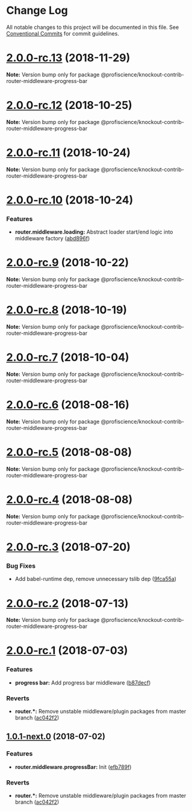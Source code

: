 # Change Log

All notable changes to this project will be documented in this file.
See [Conventional Commits](https://conventionalcommits.org) for commit guidelines.

# [2.0.0-rc.13](https://github.com/Profiscience/knockout-contrib/compare/@profiscience/knockout-contrib-router-middleware-progress-bar@2.0.0-rc.12...@profiscience/knockout-contrib-router-middleware-progress-bar@2.0.0-rc.13) (2018-11-29)

**Note:** Version bump only for package @profiscience/knockout-contrib-router-middleware-progress-bar

# [2.0.0-rc.12](https://github.com/Profiscience/knockout-contrib/compare/@profiscience/knockout-contrib-router-middleware-progress-bar@2.0.0-rc.11...@profiscience/knockout-contrib-router-middleware-progress-bar@2.0.0-rc.12) (2018-10-25)

**Note:** Version bump only for package @profiscience/knockout-contrib-router-middleware-progress-bar

# [2.0.0-rc.11](https://github.com/Profiscience/knockout-contrib/compare/@profiscience/knockout-contrib-router-middleware-progress-bar@2.0.0-rc.10...@profiscience/knockout-contrib-router-middleware-progress-bar@2.0.0-rc.11) (2018-10-24)

**Note:** Version bump only for package @profiscience/knockout-contrib-router-middleware-progress-bar

# [2.0.0-rc.10](https://github.com/Profiscience/knockout-contrib/compare/@profiscience/knockout-contrib-router-middleware-progress-bar@2.0.0-rc.9...@profiscience/knockout-contrib-router-middleware-progress-bar@2.0.0-rc.10) (2018-10-24)

### Features

- **router.middleware.loading:** Abstract loader start/end logic into middleware factory ([abd896f](https://github.com/Profiscience/knockout-contrib/commit/abd896f))

# [2.0.0-rc.9](https://github.com/Profiscience/knockout-contrib/compare/@profiscience/knockout-contrib-router-middleware-progress-bar@2.0.0-rc.8...@profiscience/knockout-contrib-router-middleware-progress-bar@2.0.0-rc.9) (2018-10-22)

**Note:** Version bump only for package @profiscience/knockout-contrib-router-middleware-progress-bar

# [2.0.0-rc.8](https://github.com/Profiscience/knockout-contrib/compare/@profiscience/knockout-contrib-router-middleware-progress-bar@2.0.0-rc.7...@profiscience/knockout-contrib-router-middleware-progress-bar@2.0.0-rc.8) (2018-10-19)

**Note:** Version bump only for package @profiscience/knockout-contrib-router-middleware-progress-bar

<a name="2.0.0-rc.7"></a>

# [2.0.0-rc.7](https://github.com/Profiscience/knockout-contrib/compare/@profiscience/knockout-contrib-router-middleware-progress-bar@2.0.0-rc.6...@profiscience/knockout-contrib-router-middleware-progress-bar@2.0.0-rc.7) (2018-10-04)

**Note:** Version bump only for package @profiscience/knockout-contrib-router-middleware-progress-bar

<a name="2.0.0-rc.6"></a>

# [2.0.0-rc.6](https://github.com/Profiscience/knockout-contrib/compare/@profiscience/knockout-contrib-router-middleware-progress-bar@2.0.0-rc.5...@profiscience/knockout-contrib-router-middleware-progress-bar@2.0.0-rc.6) (2018-08-16)

**Note:** Version bump only for package @profiscience/knockout-contrib-router-middleware-progress-bar

<a name="2.0.0-rc.5"></a>

# [2.0.0-rc.5](https://github.com/Profiscience/knockout-contrib/compare/@profiscience/knockout-contrib-router-middleware-progress-bar@2.0.0-rc.4...@profiscience/knockout-contrib-router-middleware-progress-bar@2.0.0-rc.5) (2018-08-08)

**Note:** Version bump only for package @profiscience/knockout-contrib-router-middleware-progress-bar

<a name="2.0.0-rc.4"></a>

# [2.0.0-rc.4](https://github.com/Profiscience/knockout-contrib/compare/@profiscience/knockout-contrib-router-middleware-progress-bar@2.0.0-rc.3...@profiscience/knockout-contrib-router-middleware-progress-bar@2.0.0-rc.4) (2018-08-08)

**Note:** Version bump only for package @profiscience/knockout-contrib-router-middleware-progress-bar

<a name="2.0.0-rc.3"></a>

# [2.0.0-rc.3](https://github.com/Profiscience/knockout-contrib/compare/@profiscience/knockout-contrib-router-middleware-progress-bar@2.0.0-rc.2...@profiscience/knockout-contrib-router-middleware-progress-bar@2.0.0-rc.3) (2018-07-20)

### Bug Fixes

- Add babel-runtime dep, remove unnecessary tslib dep ([9fca55a](https://github.com/Profiscience/knockout-contrib/commit/9fca55a))

<a name="2.0.0-rc.2"></a>

# [2.0.0-rc.2](https://github.com/Profiscience/knockout-contrib/compare/@profiscience/knockout-contrib-router-middleware-progress-bar@2.0.0-rc.1...@profiscience/knockout-contrib-router-middleware-progress-bar@2.0.0-rc.2) (2018-07-13)

**Note:** Version bump only for package @profiscience/knockout-contrib-router-middleware-progress-bar

<a name="2.0.0-rc.1"></a>

# [2.0.0-rc.1](https://github.com/Profiscience/knockout-contrib/compare/@profiscience/knockout-contrib-router-middleware-progress-bar@1.0.0-alpha.11...@profiscience/knockout-contrib-router-middleware-progress-bar@2.0.0-rc.1) (2018-07-03)

### Features

- **progress bar:** Add progress bar middleware ([b87decf](https://github.com/Profiscience/knockout-contrib/commit/b87decf))

### Reverts

- **router.\*:** Remove unstable middleware/plugin packages from master branch ([ac042f2](https://github.com/Profiscience/knockout-contrib/commit/ac042f2))

<a name="1.0.1-next.0"></a>

## [1.0.1-next.0](https://github.com/Profiscience/knockout-contrib/compare/@profiscience/knockout-contrib-router-middleware-progress-bar@1.0.0-alpha.11...@profiscience/knockout-contrib-router-middleware-progress-bar@1.0.1-next.0) (2018-07-02)

### Features

- **router.middleware.progressBar:** Init ([efb789f](https://github.com/Profiscience/knockout-contrib/commit/efb789f))

### Reverts

- **router.\*:** Remove unstable middleware/plugin packages from master branch ([ac042f2](https://github.com/Profiscience/knockout-contrib/commit/ac042f2))
